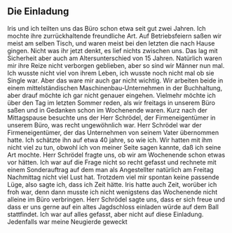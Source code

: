## Die Einladung

Iris und ich teilten uns das Büro schon etwa seit gut zwei Jahren. Ich mochte ihre zurrückhaltende freundliche Art. Auf Betriebsfeiern saßen wir meist am selben Tisch, und waren meist bei den letzten die nach Hause gingen. Nicht was ihr jetzt denkt, es lief nichts zwischen uns. Das lag mit Sicherheit aber auch am Altersunterschied von 15 Jahren. Natürlich waren mir ihre Reize nicht verborgen geblieben, aber so sind wir Männer nun mal. Ich wusste nicht viel von ihrem Leben, ich wusste noch nicht mal ob sie Single war. Aber das ware mir auch gar nicht wichtig. Wir arbeiten beide in einem mittelständischen Maschinenbau-Unternehmen in der Buchhaltung, aber drauf möchte ich gar nicht genauer eingehen. Vielmehr möchte ich über den Tag im letzten Sommer reden, als wir freitags in unserem Büro saßen und in Gedanken schon im Wochenende waren. Kurz nach der Mittagspause besuchte uns der Herr Schrödel, der Firmeneigentümer in unserem Büro, was recht ungewöhnlich war. Herr Schrödel war der Firmeneigentümer, der das Unternehmen von seinem Vater übernommen hatte. Ich schätzte ihn auf etwa 40 jahre, so wie ich. Wir hatten mit ihm nicht viel zu tun, obwohl ich von meiner Seite sagen kannte, daß ich seine Art mochte.
Herr Schrödel fragte uns, ob wir am Wochenende schon etwas vor hätten. Ich war auf die Frage nicht so recht gefasst und rechnete mit einem Sonderauftrag auf dem man als Angestellter natürlich am Freitag Nachmittag nicht viel Lust hat. Trotzdem viel mir spontan keine passende Lüge, also sagte ich, dass ich Zeit hätte. Iris hatte auch Zeit, worüber ich froh war, denn dann musste ich nicht wenigstens das Wochenende nicht alleine im Büro verbringen. Herr Schrödel sagte uns, dass er sich freue und dass er uns gerne auf ein altes Jagdschloss einladen würde auf dem Ball stattfindet. Ich war auf alles gefasst, aber nicht auf diese Einladung. Jedenfalls war meine Neugierde geweckt